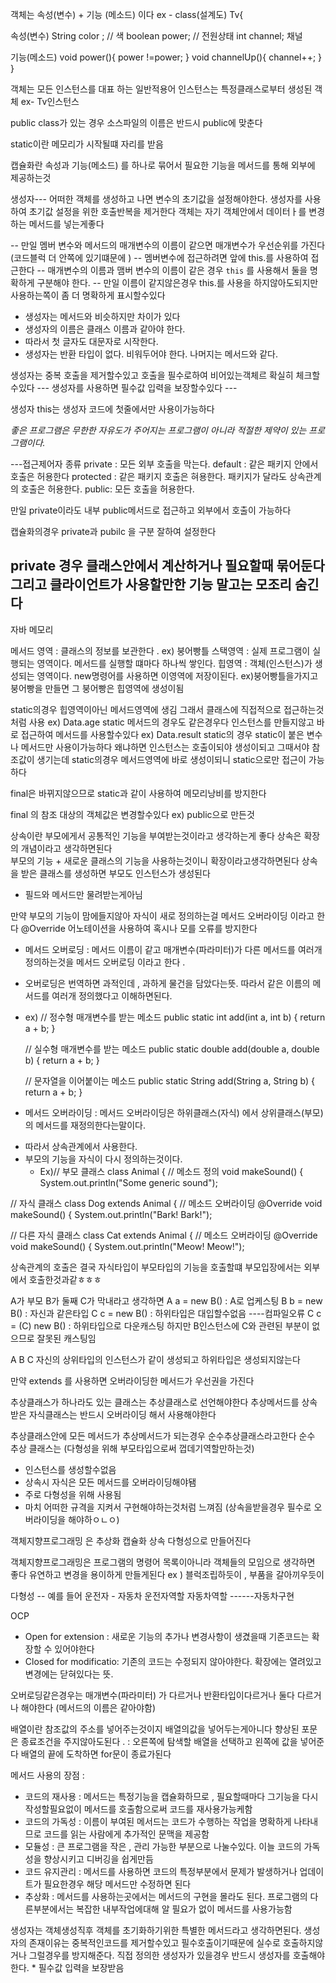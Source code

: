 객체는 속성(변수) + 기능 (메소드) 이다 
ex -
class(설계도) Tv{ 

속성(변수)
String color ; // 색
boolean power; // 전원상태
int channel; 채널

기능(메소드)
void power(){
 power !=power;
}
void channelUp(){
channel++;
}
}

객체는 모든 인스턴스를 대표 하는 일반적용어
인스턴스는 특정클래스로부터 생성된 객체  ex- Tv인스턴스

public class가 있는 경우 소스파일의 이름은 반드시 public에 맞춘다 

static이란 메모리가 시작될떄 자리를 받음

캡슐화란 속성과 기능(메소드) 를 하나로 묶어서 필요한 기능을 메서드를 통해 외부에 제공하는것


생성자---
어떠한 객체를 생성하고 나면  변수의 초기값을 설정해야한다.
생성자를 사용하여 초기값 설정을 위한 호출반복을 제거한다
객체는 자기 객체안에서 데이터ㅏ를 변경하는 메서드를 넣는게좋다


-- 만일 멤버 변수와 메서드의 매개변수의 이름이 같으면  매개변수가 우선순위를 가진다 (코드블럭 더 안쪽에 있기떄문에 )
-- 멤버변수에 접근하려면 앞에 this.를 사용하여 접근한다
-- 매개변수의 이름과 맴버 변수의 이름이 같은 경우 `this` 를 사용해서 둘을 명확하게 구분해야 한다.
-- 만일 이름이 같지않은경우 this.를 사용을 하지않아도되지만 사용하는쪽이 좀 더 명확하게 표시할수있다 

* 생성자는 메서드와 비슷하지만 차이가 있다
* 생성자의 이름은 클래스 이름과 같아야 한다.
* 따라서 첫 글자도 대문자로 시작한다. 
* 생성자는 반환 타입이 없다. 비워두어야 한다.
  나머지는 메서드와 같다.

생성자는 중복 호출을 제거할수있고 호출을 필수로하여 비어있는객체르 확실히 체크할수있다
--- 생성자를 사용하면 필수값 입력을 보장할수있다 ---

생성자 this는 생성자 코드에 첫줄에서만 사용이가능하다

*좋은 프로그램은 무한한 자유도가 주어지는 프로그램이 아니라 적절한 제약이 있는 프로그램이다.*

---접근제어자 종류
private : 모든 외부 호출을 막는다.
default : 같은 패키지 안에서 호출은 허용한다
protected : 같은 패키지 호출은 혀용한다. 패키지가 달라도 상속관계의 호출은 허용한다.
public: 모든 호출을 허용한다.

만일 private이라도 내부 public메서드로 접근하고 외부에서 호출이 가능하다

캡슐화의경우 private과 pubilc 을 구분 잘하여 설정한다 

private 경우 클래스안에서 계산하거나 필요할때 묶어둔다
그리고 클라이언트가 사용할만한 기능 말고는 모조리 숨긴다 
------------------------------------------------------------
자바 메모리 

메서드 영역 : 클래스의 정보를 보관한다 . ex) 붕어빵틀
스택영역 : 실제 프로그램이 실행되는 영역이다. 메서드를 실행할 떄마다 하나씩 쌓인다.
힙영역 : 객체(인스턴스)가 생성되는 영역이다. new명령어를 사용하면 이영역에 저장이된다. ex)붕어빵틀을가지고 붕어빵을 만들면 그 붕어빵은 힙영역에 생성이됨

static의경우 힙영역이아닌 메서드영역에 생김 그래서 클래스에 직접적으로 접근하는것처럼 사용 ex) Data.age
static 메서드의 경우도 같은경우다 인스턴스를 만들지않고 바로 접근하여 메서드를 사용할수있다 ex) Data.result 
static의 경우 static이 붙은 변수나 메서드만 사용이가능하다 
왜냐하면 인스턴스는 호출이되야 생성이되고 그때서야 참조값이 생기는데 static의경우 메서드영역에 바로 생성이되니 static으로만 접근이 가능하다



final은 바뀌지않으므로 static과 같이 사용하여 메모리낭비를 방지한다 

final 의 참조 대상의 객체값은 변경할수있다 ex) public으로 만든것


상속이란 부모에게서 공통적인 기능을 부여받는것이라고 생각하는게 좋다
상속은 확장의 개념이라고 생각하면된다  
부모의 기능 + 새로운 클래스의 기능을 사용하는것이니 확장이라고생각하면된다
상속을 받은 클래스를 생성하면 부모도 인스턴스가 생성된다
- 필드와 메서드만 물려받는게아님 


만약 부모의 기능이 맘에들지않아 자식이 새로 정의하는걸 메서드 오버라이딩 이라고 한다 
@Override 어노테이션을 사용하여 혹시나 모를 오류를 방지한다


* 메서드 오버로딩 : 메서드 이름이 같고 매개변수(파라미터)가 다른 메서드를 여러개 정의하는것을 메서드 오버로딩 이라고 한다 .
- 오버로딩은 번역하면 과적인데 , 과하게 물건을 담았다는뜻. 따라서 같은 이름의 메서드를 여러개 정의했다고 이해하면된다.
- ex)    // 정수형 매개변수를 받는 메소드
  public static int add(int a, int b) {
  return a + b;
  }

  // 실수형 매개변수를 받는 메소드
  public static double add(double a, double b) {
  return a + b;
  }

  // 문자열을 이어붙이는 메소드
  public static String add(String a, String b) {
  return a + b;
  }


* 메서드 오버라이딩 : 메서드 오버라이딩은 하위클래스(자식) 에서 상위클래스(부모) 의 메서드를 재정의한다는말이다.
- 따라서 상속관계에서 사용한다.
- 부모의 기능을 자식이 다시 정의하는것이다.
  - Ex)// 부모 클래스
            class Animal {
    // 메소드 정의
    void makeSound() {
    System.out.println("Some generic sound");
 

// 자식 클래스
class Dog extends Animal {
// 메소드 오버라이딩
@Override
void makeSound() {
System.out.println("Bark! Bark!");
 

// 다른 자식 클래스
class Cat extends Animal {
// 메소드 오버라이딩
@Override
void makeSound() {
System.out.println("Meow! Meow!");
 


상속관계의 호출은 결국 자식타입이 부모타입의 기능을 호출할떄 부모입장에서는 외부에서 호출한것과같ㅎㅎㅎ


A가 부모 B가 둘째 C가 막내라고 생각하면
A a = new B()  : A로 업케스팅
B b = new B() : 자신과 같은타입
C c = new B() : 하위타입은 대입할수없음 ----컴파일오류 
C c = (C) new B() : 하위타입으로 다운캐스팅 하지만 B인스턴스에 C와 관련된 부분이 없으므로 잘못된 캐스팅임 

A B C 자신의 상위타입의 인스턴스가 같이 생성되고 하위타입은 생성되지않는다 

만약 extends 를 사용하면 오버라이딩한 메서드가 우선권을 가진다 


추상클래스가 하나라도 있는 클래스는 추상클래스로 선언해야한다 
추상메서드를 상속받은 자식클래스는 반드시 오버라이딩 해서 사용해야한다 

추상클래스안에 모든 메서드가 추상메서드가 되는경우 순수추상클래스라고한다
순수 추상 클래스는  (다형성을 위해 부모타입으로써 껍데기역할만하는것)
- 인스턴스를 생성할수없음
- 상속시 자식은 모든 메서드를 오버라이딩해야됌
- 주로 다형성을 위해 사용됨
- 마치 어떠한 규격을 지켜서 구현해야하는것처럼 느껴짐 (상속을받을경우 필수로 오버라이딩을 해야하ㅇㄴㅇ)


객체지향프로그래밍 은 추상화 캡슐화 상속 다형성으로 만들어진다

객체지향프로그래밍은 프로그램의 명령어 목록이아니라 객체들의 모임으로 생각하면 좋다
 유연하고 변경을 용이하게 만들게된다 ex ) 블럭조립하듯이 , 부품을 갈아끼우듯이

다형성
-- 예를 들어 운전자 - 자동차 
          운전자역할   자동차역할
                        ------자동차구현



OCP 
- Open for extension : 새로운 기능의 추가나 변경사항이 생겼을때 기존코드는 확장할 수 있어야한다
- Closed for modificatio: 기존의 코드는 수정되지 않아야한다.
 확장에는 열려있고 변경에는 닫혀있다는 뜻.

오버로딩같은경우는 매개변수(파라미터) 가  다르거나 반환타입이다르거나
둘다 다르거나 해야한다 (메서드의 이름은 같아야함)


배열이란 참조값의 주소를 넣어주는것이지 배열의값을 넣어두는게아니다 
향상된 포문은 종료조건을 주지않아도된다 .
: 오른쪽에 탐색할 배열을 선택하고 왼쪽에 값을 넣어준다 
배열의 끝에 도착하면  for문이 종료가된다

메서드 사용의 장점 :
- 코드의 재사용 : 메서드는 특정기능을 캡슐화하므로 , 필요할때마다 그기능을 다시 작성할필요없이 메서드를 호출함으로써 코드를 재사용가능케함
- 코드의 가독성 : 이름이 부여된 메서드는 코드가 수행하는 작업을 명확하게 나타내므로 코드를 읽는 사람에게 추가적인 문맥을 제공함
- 모듈성 : 큰 프로그램을 작은 , 관리 가능한 부분으로 나눌수있다. 이늘 코드의 가독성을 향상시키고 디버깅을 쉽게만듬
- 코드 유지관리 : 메서드를 사용하면 코드의 특정부분에서 문제가 발생하거나 업데이트가 필요한경우 해당 메서드만 수정하면 된다
- 추상화 : 메서드를 사용하는곳에서는 메서드의 구현을 몰라도 된다. 프로그램의 다른부분에서는 복잡한 내부작업에대해 알 필요가 없이 메서드를 사용가능함



생성자는 객체생성직후 객체를 초기화하기위한 특별한 메서드라고 생각하면된다.
생성자의 존재이유는 중복적인코드를 제거할수있고 필수호출이기때문에 실수로 호출하지않거나 그럴경우를 방지해준다.
직접 정의한 생성자가 있을경우 반드시 생성자를 호출해야한다. * 필수값 입력을 보장받음

